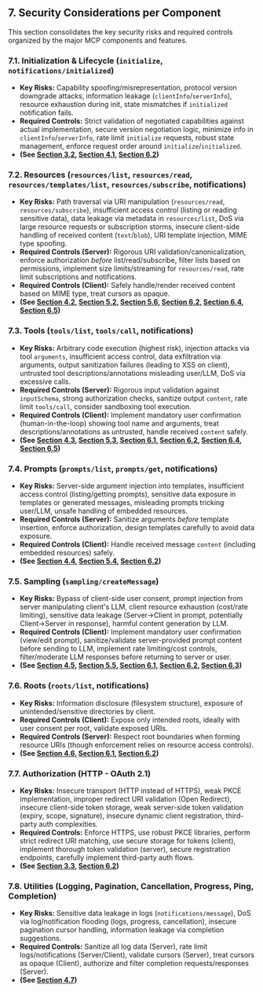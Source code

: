 ## 7. Security Considerations per Component

This section consolidates the key security risks and required controls organized by the major MCP components and features.

### 7.1. Initialization & Lifecycle (`initialize`, `notifications/initialized`)

-   **Key Risks:** Capability spoofing/misrepresentation, protocol version downgrade attacks, information leakage (`clientInfo`/`serverInfo`), resource exhaustion during init, state mismatches if `initialized` notification fails.
-   **Required Controls:** Strict validation of negotiated capabilities against actual implementation, secure version negotiation logic, minimize info in `clientInfo`/`serverInfo`, rate limit `initialize` requests, robust state management, enforce request order around `initialize`/`initialized`.
-   **(See [Section 3.2](./03-protocol-interactions.md#32-lifecycle-management-initialize-shutdown-exit), [Section 4.1](./04-data-structures.md#41-capabilities), [Section 6.2](./06-trust-boundaries.md#62-hostclient---mcp-server))**

### 7.2. Resources (`resources/list`, `resources/read`, `resources/templates/list`, `resources/subscribe`, notifications)

-   **Key Risks:** Path traversal via URI manipulation (`resources/read`, `resources/subscribe`), insufficient access control (listing or reading sensitive data), data leakage via metadata in `resources/list`, DoS via large resource requests or subscription storms, insecure client-side handling of received content (`text`/`blob`), URI template injection, MIME type spoofing.
-   **Required Controls (Server):** Rigorous URI validation/canonicalization, enforce authorization *before* list/read/subscribe, filter lists based on permissions, implement size limits/streaming for `resources/read`, rate limit subscriptions and notifications.
-   **Required Controls (Client):** Safely handle/render received content based on MIME type, treat cursors as opaque.
-   **(See [Section 4.2](./04-data-structures.md#42-resources), [Section 5.2](./05-communication-patterns.md#52-resource-discovery--reading), [Section 5.6](./05-communication-patterns.md#56-resource-subscription--update-optional), [Section 6.2](./06-trust-boundaries.md#62-hostclient---mcp-server), [Section 6.4](./06-trust-boundaries.md#64-mcp-server---external-systems), [Section 6.5](./06-trust-boundaries.md#65-mcp-server-internal-boundaries))**

### 7.3. Tools (`tools/list`, `tools/call`, notifications)

-   **Key Risks:** Arbitrary code execution (highest risk), injection attacks via tool `arguments`, insufficient access control, data exfiltration via arguments, output sanitization failures (leading to XSS on client), untrusted tool descriptions/annotations misleading user/LLM, DoS via excessive calls.
-   **Required Controls (Server):** Rigorous input validation against `inputSchema`, strong authorization checks, sanitize output `content`, rate limit `tools/call`, consider sandboxing tool execution.
-   **Required Controls (Client):** Implement mandatory user confirmation (human-in-the-loop) showing tool name and arguments, treat descriptions/annotations as untrusted, handle received `content` safely.
-   **(See [Section 4.3](./04-data-structures.md#43-tools), [Section 5.3](./05-communication-patterns.md#53-tool-discovery--execution), [Section 6.1](./06-trust-boundaries.md#61-user---hostclient-ui), [Section 6.2](./06-trust-boundaries.md#62-hostclient---mcp-server), [Section 6.4](./06-trust-boundaries.md#64-mcp-server---external-systems), [Section 6.5](./06-trust-boundaries.md#65-mcp-server-internal-boundaries))**

### 7.4. Prompts (`prompts/list`, `prompts/get`, notifications)

-   **Key Risks:** Server-side argument injection into templates, insufficient access control (listing/getting prompts), sensitive data exposure in templates or generated messages, misleading prompts tricking user/LLM, unsafe handling of embedded resources.
-   **Required Controls (Server):** Sanitize arguments *before* template insertion, enforce authorization, design templates carefully to avoid data exposure.
-   **Required Controls (Client):** Handle received message `content` (including embedded resources) safely.
-   **(See [Section 4.4](./04-data-structures.md#44-prompts), [Section 5.4](./05-communication-patterns.md#54-prompt-discovery--usage), [Section 6.2](./06-trust-boundaries.md#62-hostclient---mcp-server))**

### 7.5. Sampling (`sampling/createMessage`)

-   **Key Risks:** Bypass of client-side user consent, prompt injection from server manipulating client's LLM, client resource exhaustion (cost/rate limiting), sensitive data leakage (Server->Client in prompt, potentially Client->Server in response), harmful content generation by LLM.
-   **Required Controls (Client):** Implement mandatory user confirmation (view/edit prompt), sanitize/validate server-provided prompt content before sending to LLM, implement rate limiting/cost controls, filter/moderate LLM responses before returning to server or user.
-   **(See [Section 4.5](./04-data-structures.md#45-sampling-client-feature), [Section 5.5](./05-communication-patterns.md#55-server-initiated-sampling), [Section 6.1](./06-trust-boundaries.md#61-user---hostclient-ui), [Section 6.2](./06-trust-boundaries.md#62-hostclient---mcp-server), [Section 6.3](./06-trust-boundaries.md#63-hostclient---llm-service))**

### 7.6. Roots (`roots/list`, notifications)

-   **Key Risks:** Information disclosure (filesystem structure), exposure of unintended/sensitive directories by client.
-   **Required Controls (Client):** Expose only intended roots, ideally with user consent per root, validate exposed URIs.
-   **Required Controls (Server):** Respect root boundaries when forming resource URIs (though enforcement relies on resource access controls).
-   **(See [Section 4.6](./04-data-structures.md#46-roots-client-feature), [Section 6.1](./06-trust-boundaries.md#61-user---hostclient-ui), [Section 6.2](./06-trust-boundaries.md#62-hostclient---mcp-server))**

### 7.7. Authorization (HTTP - OAuth 2.1)

-   **Key Risks:** Insecure transport (HTTP instead of HTTPS), weak PKCE implementation, improper redirect URI validation (Open Redirect), insecure client-side token storage, weak server-side token validation (expiry, scope, signature), insecure dynamic client registration, third-party auth complexities.
-   **Required Controls:** Enforce HTTPS, use robust PKCE libraries, perform strict redirect URI matching, use secure storage for tokens (client), implement thorough token validation (server), secure registration endpoints, carefully implement third-party auth flows.
-   **(See [Section 3.3](./03-protocol-interactions.md#33-authorization-http-transport), [Section 6.2](./06-trust-boundaries.md#62-hostclient---mcp-server))**

### 7.8. Utilities (Logging, Pagination, Cancellation, Progress, Ping, Completion)

-   **Key Risks:** Sensitive data leakage in logs (`notifications/message`), DoS via log/notification flooding (logs, progress, cancellation), insecure pagination cursor handling, information leakage via completion suggestions.
-   **Required Controls:** Sanitize all log data (Server), rate limit logs/notifications (Server/Client), validate cursors (Server), treat cursors as opaque (Client), authorize and filter completion requests/responses (Server).
-   **(See [Section 4.7](./04-data-structures.md#47-utility-features))** 